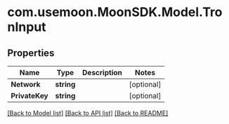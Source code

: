 # com.usemoon.MoonSDK.Model.TronInput

## Properties

| Name           | Type       | Description | Notes       |
| -------------- | ---------- | ----------- | ----------- |
| **Network**    | **string** |             | \[optional] |
| **PrivateKey** | **string** |             | \[optional] |

[\[Back to Model list\]](./#documentation-for-models) [\[Back to API list\]](./#documentation-for-api-endpoints) [\[Back to README\]](./)
